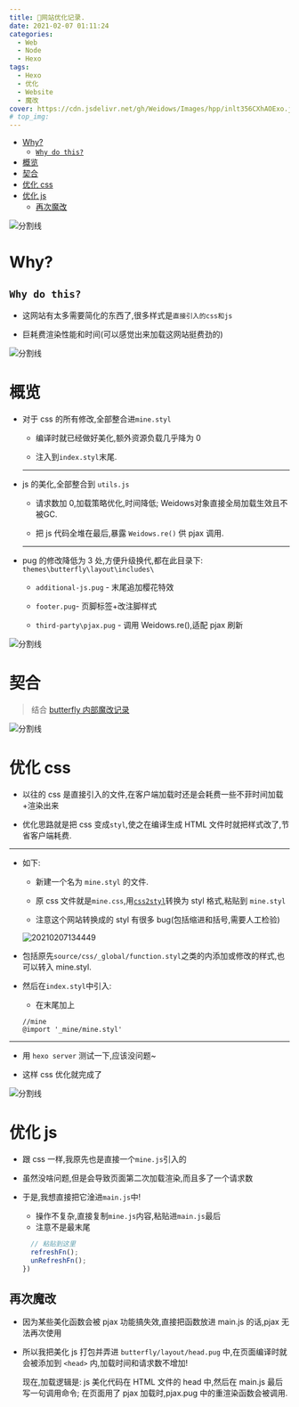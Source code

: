 ```yaml
---
title: 🚀网站优化记录.
date: 2021-02-07 01:11:24
categories:
  - Web
  - Node
  - Hexo
tags:
  - Hexo
  - 优化
  - Website
  - 魔改
cover: https://cdn.jsdelivr.net/gh/Weidows/Images/hpp/inlt356CXhAOExo.jpg
# top_img:
---
```


<!--
 * @?: *********************************************************************
 * @Author: Weidows
 * @Date: 2021-02-07 01:11:24
 * @LastEditors: Weidows
 * @LastEditTime: 2021-08-29 15:15:38
 * @FilePath: \Blog-private\source\_posts\Web\Node\Hexo\optimize.md
 * @Description:
 * @!: *********************************************************************
-->

- [Why?](#why)
  - [`Why do this?`](#why-do-this)
- [概览](#概览)
- [契合](#契合)
- [优化 css](#优化-css)
- [优化 js](#优化-js)
  - [再次魔改](#再次魔改)

![分割线](https://cdn.jsdelivr.net/gh/Weidows/Images/img/divider.png)

# Why?

## `Why do this?`

- 这网站有太多需要简化的东西了,很多样式是`直接引入的css和js`

- 巨耗费渲染性能和时间(可以感觉出来加载这网站挺费劲的)

![分割线](https://cdn.jsdelivr.net/gh/Weidows/Images/img/divider.png)

# 概览

- 对于 css 的所有修改,全部整合进`mine.styl`

  - 编译时就已经做好美化,额外资源负载几乎降为 0

  - 注入到`index.styl`末尾.

  ***

- js 的美化,全部整合到 `utils.js`

  - 请求数加 0,加载策略优化,时间降低; Weidows对象直接全局加载生效且不被GC.

  - 把 js 代码全堆在最后,暴露 `Weidows.re()` 供 pjax 调用.

  ***

- pug 的修改降低为 3 处,方便升级换代,都在此目录下: `themes\butterfly\layout\includes\`

  - `additional-js.pug` - 末尾追加樱花特效

  - `footer.pug`- 页脚标签+改注脚样式

  - `third-party\pjax.pug` - 调用 Weidows.re(),适配 pjax 刷新

![分割线](https://cdn.jsdelivr.net/gh/Weidows/Images/img/divider.png)

# 契合

> 结合 [butterfly 内部魔改记录](./butterfly_modify)

![分割线](https://cdn.jsdelivr.net/gh/Weidows/Images/img/divider.png)

# 优化 css

- 以往的 css 是直接引入的文件,在客户端加载时还是会耗费一些不菲时间加载+渲染出来

- 优化思路就是把 css 变成`styl`,使之在编译生成 HTML 文件时就把样式改了,节省客户端耗费.

---

- 如下:

  - 新建一个名为 `mine.styl` 的文件.

  - 原 css 文件就是`mine.css`,用[`css2styl`](https://html5beta.com/tools/css2stylus.html)转换为 styl 格式,粘贴到 `mine.styl`

  - 注意这个网站转换成的 styl 有很多 bug(包括缩进和括号,需要人工检验)

  <img src="https://cdn.jsdelivr.net/gh/Weidows/Images/hpp/2C7cgeEIQNr3qLu.png" alt="20210207134449" />

- 包括原先`source/css/_global/function.styl`之类的内添加或修改的样式,也可以转入 mine.styl.

- 然后在`index.styl`中引入:

  - 在末尾加上

  ```styl
  //mine
  @import '_mine/mine.styl'
  ```

---

- 用 `hexo server` 测试一下,应该没问题~

- 这样 css 优化就完成了

![分割线](https://cdn.jsdelivr.net/gh/Weidows/Images/img/divider.png)

# 优化 js

- 跟 css 一样,我原先也是直接一个`mine.js`引入的

- 虽然没啥问题,但是会导致页面第二次加载渲染,而且多了一个请求数

- 于是,我想直接把它淦进`main.js`中!

  - 操作不复杂,直接复制`mine.js`内容,粘贴进`main.js`最后
  - 注意不是最末尾

  ```js
    // 粘贴到这里
    refreshFn();
    unRefreshFn();
  })
  ```

## 再次魔改

- 因为某些美化函数会被 pjax 功能搞失效,直接把函数放进 main.js 的话,pjax 无法再次使用

- 所以我把美化 js 打包并弄进 `butterfly/layout/head.pug` 中,在页面编译时就会被添加到 `<head>` 内,加载时间和请求数不增加!

  现在,加载逻辑是: js 美化代码在 HTML 文件的 head 中,然后在 main.js 最后写一句调用命令; 在页面用了 pjax 加载时,pjax.pug 中的重渲染函数会被调用.
